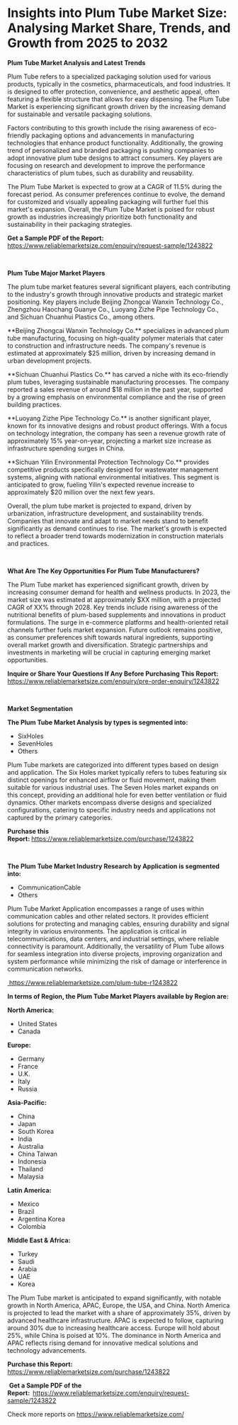 <p><h1>Insights into Plum Tube Market Size: Analysing Market Share, Trends, and Growth from 2025 to 2032</h1></p><p><strong>Plum Tube Market Analysis and Latest Trends</strong></p>
<p><p>Plum Tube refers to a specialized packaging solution used for various products, typically in the cosmetics, pharmaceuticals, and food industries. It is designed to offer protection, convenience, and aesthetic appeal, often featuring a flexible structure that allows for easy dispensing. The Plum Tube Market is experiencing significant growth driven by the increasing demand for sustainable and versatile packaging solutions. </p><p>Factors contributing to this growth include the rising awareness of eco-friendly packaging options and advancements in manufacturing technologies that enhance product functionality. Additionally, the growing trend of personalized and branded packaging is pushing companies to adopt innovative plum tube designs to attract consumers. Key players are focusing on research and development to improve the performance characteristics of plum tubes, such as durability and reusability.</p><p>The Plum Tube Market is expected to grow at a CAGR of 11.5% during the forecast period. As consumer preferences continue to evolve, the demand for customized and visually appealing packaging will further fuel this market's expansion. Overall, the Plum Tube Market is poised for robust growth as industries increasingly prioritize both functionality and sustainability in their packaging strategies.</p></p>
<p><strong>Get a Sample PDF of the Report:&nbsp;</strong> <a href="https://www.reliablemarketsize.com/enquiry/request-sample/1243822?utm_campaign=3345&utm_medium=2&utm_source=Github&utm_content=ia&utm_term=31032025&utm_id=plum-tube">https://www.reliablemarketsize.com/enquiry/request-sample/1243822</a></p>
<p>&nbsp;</p>
<p><strong>Plum Tube Major Market Players</strong></p>
<p><p>The plum tube market features several significant players, each contributing to the industry's growth through innovative products and strategic market positioning. Key players include Beijing Zhongcai Wanxin Technology Co., Zhengzhou Haochang Guanye Co., Luoyang Zizhe Pipe Technology Co., and Sichuan Chuanhui Plastics Co., among others.</p><p>**Beijing Zhongcai Wanxin Technology Co.** specializes in advanced plum tube manufacturing, focusing on high-quality polymer materials that cater to construction and infrastructure needs. The company's revenue is estimated at approximately $25 million, driven by increasing demand in urban development projects.</p><p>**Sichuan Chuanhui Plastics Co.** has carved a niche with its eco-friendly plum tubes, leveraging sustainable manufacturing processes. The company reported a sales revenue of around $18 million in the past year, supported by a growing emphasis on environmental compliance and the rise of green building practices.</p><p>**Luoyang Zizhe Pipe Technology Co.** is another significant player, known for its innovative designs and robust product offerings. With a focus on technology integration, the company has seen a revenue growth rate of approximately 15% year-on-year, projecting a market size increase as infrastructure spending surges in China.</p><p>**Sichuan Yilin Environmental Protection Technology Co.** provides competitive products specifically designed for wastewater management systems, aligning with national environmental initiatives. This segment is anticipated to grow, fueling Yilin's expected revenue increase to approximately $20 million over the next few years.</p><p>Overall, the plum tube market is projected to expand, driven by urbanization, infrastructure development, and sustainability trends. Companies that innovate and adapt to market needs stand to benefit significantly as demand continues to rise. The market's growth is expected to reflect a broader trend towards modernization in construction materials and practices.</p></p>
<p>&nbsp;</p>
<p><strong>What Are The Key Opportunities For Plum Tube Manufacturers?</strong></p>
<p><p>The Plum Tube market has experienced significant growth, driven by increasing consumer demand for health and wellness products. In 2023, the market size was estimated at approximately $XX million, with a projected CAGR of XX% through 2028. Key trends include rising awareness of the nutritional benefits of plum-based supplements and innovations in product formulations. The surge in e-commerce platforms and health-oriented retail channels further fuels market expansion. Future outlook remains positive, as consumer preferences shift towards natural ingredients, supporting overall market growth and diversification. Strategic partnerships and investments in marketing will be crucial in capturing emerging market opportunities.</p></p>
<p><strong>Inquire or Share Your Questions If Any Before Purchasing This Report:</strong> <a href="https://www.reliablemarketsize.com/enquiry/pre-order-enquiry/1243822?utm_campaign=3345&utm_medium=2&utm_source=Github&utm_content=ia&utm_term=31032025&utm_id=plum-tube">https://www.reliablemarketsize.com/enquiry/pre-order-enquiry/1243822</a></p>
<p>&nbsp;</p>
<p><strong>Market Segmentation</strong></p>
<p><strong>The Plum Tube Market Analysis by types is segmented into:</strong></p>
<p><ul><li>SixHoles</li><li>SevenHoles</li><li>Others</li></ul></p>
<p><p>Plum Tube markets are categorized into different types based on design and application. The Six Holes market typically refers to tubes featuring six distinct openings for enhanced airflow or fluid movement, making them suitable for various industrial uses. The Seven Holes market expands on this concept, providing an additional hole for even better ventilation or fluid dynamics. Other markets encompass diverse designs and specialized configurations, catering to specific industry needs and applications not captured by the primary categories.</p></p>
<p><strong>Purchase this Report:&nbsp;</strong><a href="https://www.reliablemarketsize.com/purchase/1243822?utm_campaign=3345&utm_medium=2&utm_source=Github&utm_content=ia&utm_term=31032025&utm_id=plum-tube">https://www.reliablemarketsize.com/purchase/1243822</a></p>
<p>&nbsp;</p>
<p><strong>The Plum Tube Market Industry Research by Application is segmented into:</strong></p>
<p><ul><li>CommunicationCable</li><li>Others</li></ul></p>
<p><p>Plum Tube Market Application encompasses a range of uses within communication cables and other related sectors. It provides efficient solutions for protecting and managing cables, ensuring durability and signal integrity in various environments. The application is critical in telecommunications, data centers, and industrial settings, where reliable connectivity is paramount. Additionally, the versatility of Plum Tube allows for seamless integration into diverse projects, improving organization and system performance while minimizing the risk of damage or interference in communication networks.</p></p>
<p><a href="https://www.reliablemarketsize.com/plum-tube-r1243822?utm_campaign=3345&utm_medium=2&utm_source=Github&utm_content=ia&utm_term=31032025&utm_id=plum-tube">&nbsp;https://www.reliablemarketsize.com/plum-tube-r1243822</a></p>
<p><strong>In terms of Region, the Plum Tube Market Players available by Region are:</strong></p>
<p>
    <p> <strong> North America: </strong>
        <ul>
            <li>United States</li>
            <li>Canada</li>
        </ul>
        </p> 
    <p> <strong> Europe: </strong>
        <ul>
            <li>Germany</li>
            <li>France</li>
            <li>U.K.</li>
            <li>Italy</li>
            <li>Russia</li>
        </ul>
        </p> 
    <p> <strong> Asia-Pacific: </strong>
        <ul>
            <li>China</li>
            <li>Japan</li>
            <li>South Korea</li>
            <li>India</li>
            <li>Australia</li>
            <li>China Taiwan</li>
            <li>Indonesia</li>
            <li>Thailand</li>
            <li>Malaysia</li>
        </ul>
        </p> 
    <p> <strong> Latin America: </strong>
        <ul>
            <li>Mexico</li>
            <li>Brazil</li>
            <li>Argentina Korea</li>
            <li>Colombia</li>
        </ul>
        </p> 
    <p> <strong> Middle East & Africa: </strong>
        <ul>
            <li>Turkey</li>
            <li>Saudi</li>
            <li>Arabia</li>
            <li>UAE</li>
            <li>Korea</li>
        </ul>
    </p>
    </p>
<p><p>The Plum Tube market is anticipated to expand significantly, with notable growth in North America, APAC, Europe, the USA, and China. North America is projected to lead the market with a share of approximately 35%, driven by advanced healthcare infrastructure. APAC is expected to follow, capturing around 30% due to increasing healthcare access. Europe will hold about 25%, while China is poised at 10%. The dominance in North America and APAC reflects rising demand for innovative medical solutions and technology advancements.</p></p>
<p><strong>Purchase this Report: </strong><a href="https://www.reliablemarketsize.com/purchase/1243822?utm_campaign=3345&utm_medium=2&utm_source=Github&utm_content=ia&utm_term=31032025&utm_id=plum-tube">https://www.reliablemarketsize.com/purchase/1243822</a></p>
<p>&nbsp;<strong>Get a Sample PDF of the Report:&nbsp;&nbsp;</strong><a href="https://www.reliablemarketsize.com/enquiry/request-sample/1243822?utm_campaign=3345&utm_medium=2&utm_source=Github&utm_content=ia&utm_term=31032025&utm_id=plum-tube">https://www.reliablemarketsize.com/enquiry/request-sample/1243822</a></p>
<p><strong></strong></p>
<p>Check more reports on <a href="https://www.reliablemarketsize.com/?utm_campaign=3345&utm_medium=2&utm_source=Github&utm_content=ia&utm_term=31032025&utm_id=plum-tube">https://www.reliablemarketsize.com/</a></p>
